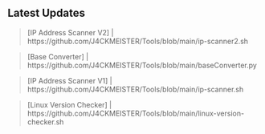
<html>

<body>
<center><div id="CounterVisitor"></div></center>

<h2>Latest Updates</h2>
<blockquote><p>[IP Address Scanner V2] | https://github.com/J4CKMEISTER/Tools/blob/main/ip-scanner2.sh </p></blockquote>
<blockquote><p>[Base Converter] | https://github.com/J4CKMEISTER/Tools/blob/main/baseConverter.py</p></blockquote>
<blockquote><p>[IP Address Scanner V1] | https://github.com/J4CKMEISTER/Tools/blob/main/ip-scanner.sh</p></blockquote>
<blockquote><p>[Linux Version Checker] | https://github.com/J4CKMEISTER/Tools/blob/main/linux-version-checker.sh</p></blockquote>



<script>


   var n = localStorage.getItem('on_load_counter');

    if (n === null) {
        n = 0;
    }

    n++;

    localStorage.setItem("on_load_counter", n);

    document.getElementById('CounterVisitor').innerHTML = 'You have visited this page '+ n + ' times';

                     
</script>

</body>
</html>
